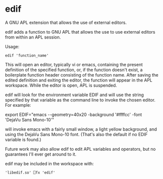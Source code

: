 # edif
A GNU APL extension that allows the use of external editors.

edif adds a function to GNU APL that allows the use to use external
editors from within an APL session.

Usage:

	edif 'function_name'

This will open an editor, typically vi or emacs, containing the present
definition of the specified function, or, if the function doesn't exist,
a boilerplate function header consisting of the function name.  After saving
the edited definition and exiting the editor, the function will appear in
the APL workspace.  While the editor is open, APL is suspended.

edif will look for the environment variable EDIF and will use the string
specified by that variable as the command line to invoke the chosen editor.
For example:

   export EDIF="emacs --geometry=40x20  -background '#ffffcc' -font 'DejaVu Sans Mono-10'"

will invoke emacs with a fairly small window, a light yellow background, and
using the DejaVu Sans Mono-10 font.  (That's also the default if no EDIF
variable is found.)

Future work may also allow edif to edit APL variables and operators, but no
guarantees I'll ever get around to it.

edif may be included in the workspace with:

	'libedif.so' ⎕fx 'edif'


